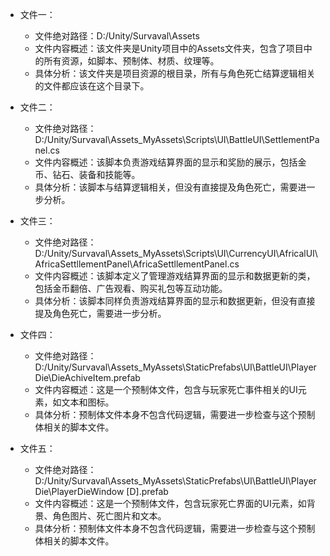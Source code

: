 * 文件一：
    * 文件绝对路径：D:/Unity/Survaval\Assets
    * 文件内容概述：该文件夹是Unity项目中的Assets文件夹，包含了项目中的所有资源，如脚本、预制体、材质、纹理等。
    * 具体分析：该文件夹是项目资源的根目录，所有与角色死亡结算逻辑相关的文件都应该在这个目录下。

* 文件二：
    * 文件绝对路径：D:/Unity/Survaval\Assets\_MyAssets\Scripts\UI\BattleUI\SettlementPanel.cs
    * 文件内容概述：该脚本负责游戏结算界面的显示和奖励的展示，包括金币、钻石、装备和技能等。
    * 具体分析：该脚本与结算逻辑相关，但没有直接提及角色死亡，需要进一步分析。

* 文件三：
    * 文件绝对路径：D:/Unity/Survaval\Assets\_MyAssets\Scripts\UI\CurrencyUI\AfricalUI\AfricaSettllementPanel\AfricaSettllementPanel.cs
    * 文件内容概述：该脚本定义了管理游戏结算界面的显示和数据更新的类，包括金币翻倍、广告观看、购买礼包等互动功能。
    * 具体分析：该脚本同样负责游戏结算界面的显示和数据更新，但没有直接提及角色死亡，需要进一步分析。

* 文件四：
    * 文件绝对路径：D:/Unity/Survaval\Assets\_MyAssets\StaticPrefabs\UI\BattleUI\PlayerDie\DieAchiveItem.prefab
    * 文件内容概述：这是一个预制体文件，包含与玩家死亡事件相关的UI元素，如文本和图标。
    * 具体分析：预制体文件本身不包含代码逻辑，需要进一步检查与这个预制体相关的脚本文件。

* 文件五：
    * 文件绝对路径：D:/Unity/Survaval\Assets\_MyAssets\StaticPrefabs\UI\BattleUI\PlayerDie\PlayerDieWindow [D].prefab
    * 文件内容概述：这是一个预制体文件，包含玩家死亡界面的UI元素，如背景、角色图片、死亡图片和文本。
    * 具体分析：预制体文件本身不包含代码逻辑，需要进一步检查与这个预制体相关的脚本文件。